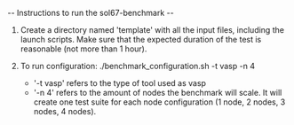 -- Instructions to run the sol67-benchmark --

1) Create a directory named 'template' with all the input files, including the launch scripts.
	Make sure that the expected duration of the test is reasonable (not more than 1 hour). 



3) To run configuration:
   ./benchmark_configuration.sh -t vasp -n 4 

   - '-t vasp' refers to the type of tool used as vasp
   - '-n 4' refers to the amount of nodes the benchmark will scale. It will create
            one test suite for each node configuration (1 node, 2 nodes, 3 nodes, 4 nodes).
